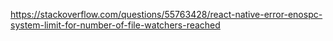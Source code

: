 https://stackoverflow.com/questions/55763428/react-native-error-enospc-system-limit-for-number-of-file-watchers-reached
